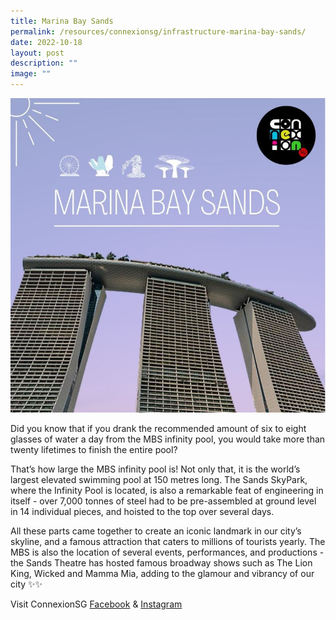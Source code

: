 ```yaml
---
title: Marina Bay Sands
permalink: /resources/connexionsg/infrastructure-marina-bay-sands/
date: 2022-10-18
layout: post
description: ""
image: ""
---
```

![](/images/connexionsg/2022/marina%20bay%20sands.jpg)

Did you know that if you drank the recommended amount of six to eight glasses of water a day from the MBS infinity pool, you would take more than twenty lifetimes to finish the entire pool?  
  
That’s how large the MBS infinity pool is! Not only that, it is the world’s largest elevated swimming pool at 150 metres long. The Sands SkyPark, where the Infinity Pool is located, is also a remarkable feat of engineering in itself - over 7,000 tonnes of steel had to be pre-assembled at ground level in 14 individual pieces, and hoisted to the top over several days.  
  
All these parts came together to create an iconic landmark in our city’s skyline, and a famous attraction that caters to millions of tourists yearly. The MBS is also the location of several events, performances, and productions - the Sands Theatre has hosted famous broadway shows such as The Lion King, Wicked and Mamma Mia, adding to the glamour and vibrancy of our city ✨✨


Visit ConnexionSG [Facebook](https://www.facebook.com/ConnexionSG) & [Instagram](https://www.instagram.com/connexionsg/)